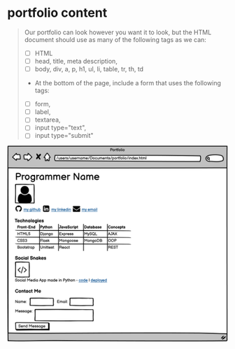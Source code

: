 # portfolio content

>Our portfolio can look however you want it to look, but the HTML document should use as many of the following tags as we can:
>- [ ] HTML
>- [ ] head, title, meta description,
>- [ ] body, div, a, p, h1, ul, li, table, tr, th, td
>- At the bottom of the page, include a form that uses the following tags:
>  -[ ] form, 
>  - [ ] label, 
>  - [ ] textarea, 
>  - [ ] input type="text", 
>  - [ ] input type="submit"

![](resources/portfolio_content.png)
